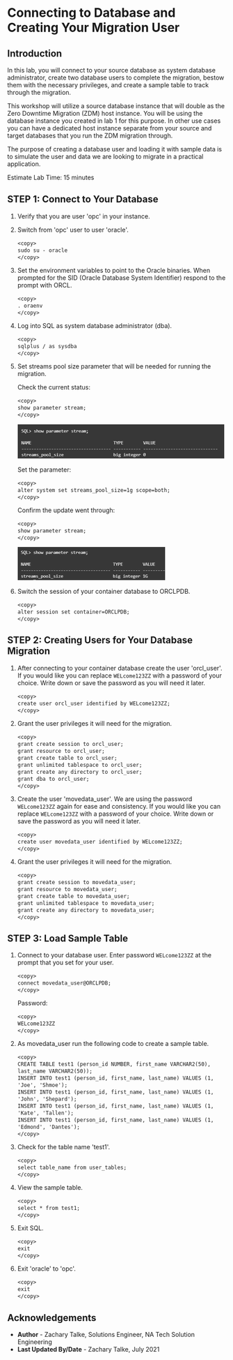 # Connecting to Database and Creating Your Migration User

## Introduction
In this lab, you will connect to your source database as system database administrator, create two database users to complete the migration, bestow them with the necessary privileges, and create a sample table to track through the migration.

This workshop will utilize a source database instance that will double as the Zero Downtime Migration (ZDM) host instance. You will be using the database instance you created in lab 1 for this purpose. In other use cases you can have a dedicated host instance separate from your source and target databases that you run the ZDM migration through.

The purpose of creating a database user and loading it with sample data is to simulate the user and data we are looking to migrate in a practical application.

Estimate Lab Time: 15 minutes


## **STEP 1: Connect to Your Database**
1. Verify that you are user 'opc' in your instance.

2. Switch from 'opc' user to user 'oracle'.
    ```
    <copy>
    sudo su - oracle
    </copy>
    ```

3. Set the environment variables to point to the Oracle binaries. When prompted for the SID (Oracle Database System Identifier) respond to the prompt with ORCL.
    ```
    <copy>
    . oraenv
    </copy>
    ```

4. Log into SQL as system database administrator (dba).
    ```
    <copy>
    sqlplus / as sysdba
    </copy>
    ```

5. Set streams pool size parameter that will be needed for running the migration.

    Check the current status:
    ```
    <copy>
    show parameter stream;
    </copy>
    ```

    ![Stream Status Before](./images/stream-status-before.PNG)

    Set the parameter:
    ```
    <copy>
    alter system set streams_pool_size=1g scope=both;    
    </copy>
    ```

    Confirm the update went through:
    ```   
    <copy>
    show parameter stream;        
    </copy>
    ```

    ![Stream Status After](./images/stream-status-after.PNG)

6. Switch the session of your container database to ORCLPDB.

    ```
    <copy>
    alter session set container=ORCLPDB;
    </copy>
    ```

## **STEP 2: Creating Users for Your Database Migration**
1. After connecting to your container database create the user 'orcl_user'. If you would like you can replace `WELcome123ZZ` with a password of your choice. Write down or save the password as you will need it later.
    ```
    <copy>
    create user orcl_user identified by WELcome123ZZ;
    </copy>
    ```

2. Grant the user privileges it will need for the migration.
    ```
    <copy>
    grant create session to orcl_user;
    grant resource to orcl_user;
    grant create table to orcl_user;
    grant unlimited tablespace to orcl_user;
    grant create any directory to orcl_user;
    grant dba to orcl_user;
    </copy>
    ```

3. Create the user 'movedata_user'. We are using the password `WELcome123ZZ` again for ease and consistency. If you would like you can replace `WELcome123ZZ` with a password of your choice. Write down or save the password as you will need it later.
    ```
    <copy>
    create user movedata_user identified by WELcome123ZZ;
    </copy>
    ```

4. Grant the user privileges it will need for the migration.

    ```
    <copy>
    grant create session to movedata_user;
    grant resource to movedata_user;
    grant create table to movedata_user;
    grant unlimited tablespace to movedata_user;
    grant create any directory to movedata_user;
    </copy>
    ```

## **STEP 3: Load Sample Table**
1. Connect to your database user. Enter password `WELcome123ZZ` at the prompt that you set for your user.
    ```
    <copy>
    connect movedata_user@ORCLPDB;
    </copy>
    ```

    Password:
    ```
    <copy>
    WELcome123ZZ
    </copy>
    ```


2. As movedata_user run the following code to create a sample table.
    ```
    <copy>
    CREATE TABLE test1 (person_id NUMBER, first_name VARCHAR2(50), last_name VARCHAR2(50));
    INSERT INTO test1 (person_id, first_name, last_name) VALUES (1, 'Joe', 'Shmoe');
    INSERT INTO test1 (person_id, first_name, last_name) VALUES (1, 'John', 'Shepard');
    INSERT INTO test1 (person_id, first_name, last_name) VALUES (1, 'Kate', 'Tallen');
    INSERT INTO test1 (person_id, first_name, last_name) VALUES (1, 'Edmond', 'Dantes');
    </copy>
    ```

3. Check for the table name 'test1'.

    ```
    <copy>
    select table_name from user_tables;
    </copy>
    ```

4. View the sample table.

    ```
    <copy>
    select * from test1;
    </copy>
    ```

5. Exit SQL.

    ```
    <copy>
    exit
    </copy>
    ```

6. Exit 'oracle' to 'opc'.

    ```
    <copy>
    exit
    </copy>
    ```

## Acknowledgements
* **Author** - Zachary Talke, Solutions Engineer, NA Tech Solution Engineering
* **Last Updated By/Date** - Zachary Talke, July 2021
